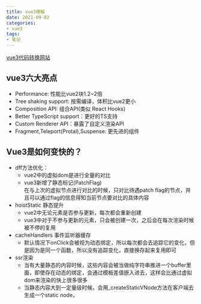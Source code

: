 ```yaml
---
title: vue3理解
date: 2021-09-02
categories:
- vue3
tags:
- 笔记
---
```


[vue3代码转换网站](https://vue-next-template-explorer.netlify.app/)
## vue3六大亮点
- Performance: 性能比vue2块1.2~2倍
- Tree shaking support: 按需编译，体积比vue2更小
- Composition API: 组合API(类似 React Hooks)
- Better TypeScript support：更好的TS支持
- Custom Renderer API：暴露了自定义渲染API
- Fragment,Teleport(Protal),Suspense: 更先进的组件

## Vue3是如何变快的？
- dff方法优化：
    + vue2中的虚拟dom是进行全量的对比
    + vue3新增了静态标记(PatchFlag)  
    在与上次的虚拟节点进行对比的时候，只对比待遇patch flag的节点，并且可以通过flag的信息得知当前节点要对比的具体内容
- hoistStatic 静态提升
    + vue2中无论元素是否参与更新，每次都会重新创建
    + vue3中对于不参与更新的元素，只会被创建一次，之后会在每次渲染时候被不停的复用
- cacheHandlers 事件监听器缓存
    + 默认情况下onClick会被视为动态绑定，所以每次都会去追踪它的变化，但是因为是同一个函数，所以没有追踪变化，直接换存起来复用即可
- ssr渲染
    + 当有大量静态的内容时候，这些内容会被当做纯字符串推进一个buffer里面，即使存在动态的绑定，会通过模板差值嵌入进去，这样会比通过虚拟dom来渲染的快上很多很多
    + 当静态内容大到一定量级时候，会用_createStaticVNode方法在客户端去生成一个static node，


